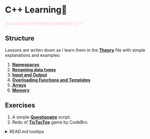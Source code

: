 # C++ Learning🩷

<span style="color:pink">Just a bunch of mumbo jumbo for C++</span>

## Structure
Lessons are writen down as I learn them in the [**Theory**](./Theory.cpp) file with simple explanations and examples:

1. [**Namespaces**](./Theory.cpp#L21)
2. [**Renaming data types**](./Theory.cpp#L42)
3. [**Input and Output**](./Theory.cpp#L60)
4. [**Overloading Functions and Templates**](./Theory.cpp#L96)
5. [**Arrays**](./Theory.cpp#L147) 
6. [**Memory**](./Theory.cpp#L221)

## Exercises

1. A simple [**Questionaire**](./Questionaire.cpp) script.
2. Redo of [**TicTacToe**](./Questionaire.cpp) game by CodeBro.

<details>
  <summary>READ.md tooltips</summary>
  
  - `#L42` appended at the end of address for line jump
  - `![Alt text]` or `![Logo]` for images
  - `<pre></pre>` for multiline code
    
</details>

